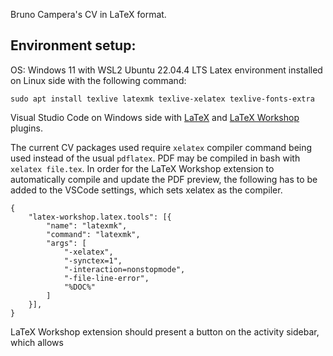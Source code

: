Bruno Campera's CV in LaTeX format.


## Environment setup:

OS: Windows 11 with WSL2 Ubuntu 22.04.4 LTS
Latex environment installed on Linux side with the following command:

`sudo apt install texlive latexmk texlive-xelatex texlive-fonts-extra`

Visual Studio Code on Windows side with [LaTeX](https://marketplace.visualstudio.com/items?itemName=mathematic.vscode-latex) and [LaTeX Workshop](https://marketplace.visualstudio.com/items?itemName=James-Yu.latex-workshop) plugins.

The current CV packages used require `xelatex` compiler command being used instead of the usual `pdflatex`. PDF may be compiled in bash with `xelatex file.tex`.
In order for the LaTeX Workshop extension to automatically compile and update the PDF preview, the following has to be added to the VSCode settings, which sets xelatex as the compiler.
```
{
    "latex-workshop.latex.tools": [{
        "name": "latexmk",
        "command": "latexmk",
        "args": [
            "-xelatex",
            "-synctex=1",
            "-interaction=nonstopmode",
            "-file-line-error",
            "%DOC%"
        ]
    }],
}
```

LaTeX Workshop extension should present a button on the activity sidebar, which allows